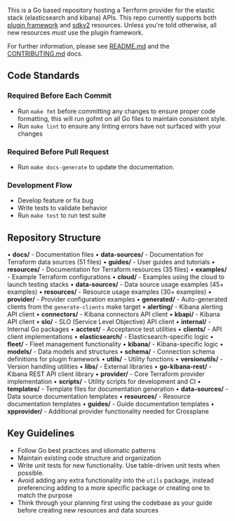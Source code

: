 This is a Go based repository hosting a Terrform provider for the elastic stack (elasticsearch and kibana) APIs.  This repo currently supports both [plugin framework](https://developer.hashicorp.com/terraform/plugin/framework/getting-started/code-walkthrough) and [sdkv2](https://developer.hashicorp.com/terraform/plugin/sdkv2) resources. Unless you're told otherwise, all new resources _must_ use the plugin framework. 

For further information, please see [README.md](../README.md) and the [CONTRIBUTING.md](../CONTRIBUTING.md) docs.

## Code Standards

### Required Before Each Commit
- Run `make fmt` before committing any changes to ensure proper code formatting, this will run gofmt on all Go files to maintain consistent style.
- Run `make lint` to ensure any linting errors have not surfaced with your changes

### Required Before Pull Request
- Run `make docs-generate` to update the documentation.

### Development Flow
- Develop feature or fix bug
- Write tests to validate behavior
- Run `make test` to run test suite

## Repository Structure

• **docs/** - Documentation files
  • **data-sources/** - Documentation for Terraform data sources (51 files)
  • **guides/** - User guides and tutorials
  • **resources/** - Documentation for Terraform resources (35 files)
• **examples/** - Example Terraform configurations
  • **cloud/** - Examples using the cloud to launch testing stacks
  • **data-sources/** - Data source usage examples (45+ examples)
  • **resources/** - Resource usage examples (30+ examples)
  • **provider/** - Provider configuration examples
• **generated/** - Auto-generated clients from the `generate-clients` make target
  • **alerting/** - Kibana alerting API client
  • **connectors/** - Kibana connectors API client
  • **kbapi/** - Kibana API client
  • **slo/** - SLO (Service Level Objective) API client
• **internal/** - Internal Go packages
  • **acctest/** - Acceptance test utilities
  • **clients/** - API client implementations
  • **elasticsearch/** - Elasticsearch-specific logic
  • **fleet/** - Fleet management functionality
  • **kibana/** - Kibana-specific logic
  • **models/** - Data models and structures
  • **schema/** - Connection schema definitions for plugin framework
  • **utils/** - Utility functions
  • **versionutils/** - Version handling utilities
• **libs/** - External libraries
  • **go-kibana-rest/** - Kibana REST API client library
• **provider/** - Core Terraform provider implementation
• **scripts/** - Utility scripts for development and CI
• **templates/** - Template files for documentation generation
  • **data-sources/** - Data source documentation templates
  • **resources/** - Resource documentation templates
  • **guides/** - Guide documentation templates
• **xpprovider/** - Additional provider functionality needed for Crossplane

## Key Guidelines
* Follow Go best practices and idiomatic patterns
* Maintain existing code structure and organization
* Write unit tests for new functionality. Use table-driven unit tests when possible.
* Avoid adding any extra functionality into the `utils` package, instead preferencing adding to a more specific package or creating one to match the purpose
* Think through your planning first using the codebase as your guide before creating new resources and data sources

